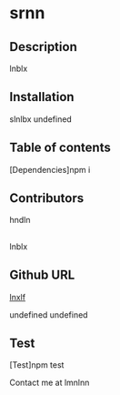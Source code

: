 # srnn
  
  ## Description 
  lnblx
  ## Installation
  slnlbx
  undefined

  ## Table of contents
  [Dependencies]npm i

  ## Contributors
  hndln

  ## 
  lnblx

  ## Github URL 
 [lnxlf](https://github.com/undefined/)

    
   undefined
   undefined


   ## Test
  [Test]npm test
  
   Contact me at lmnlnn
